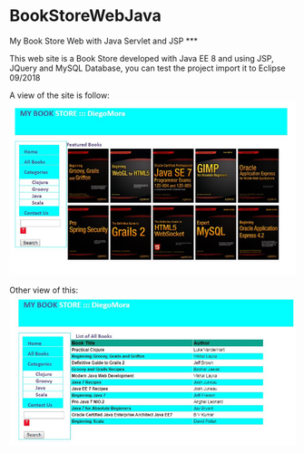 # BookStoreWebJava
My Book Store Web with Java Servlet and JSP *** 

This web site is a Book Store developed with Java EE 8 and using JSP, JQuery and MySQL Database, you can test the project import it to Eclipse 09/2018

A view of the site is follow:
![alt text](https://github.com/Alexar89/BookStoreWebJava/blob/master/WebContent/images/BookStoreJava.JPG)

Other view of this:
![alt text](https://github.com/Alexar89/BookStoreWebJava/blob/master/WebContent/images/BookStoreJava2.JPG)
